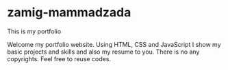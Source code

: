 # zamig-mammadzada
This is my portfolio

Welcome my portfolio website. Using HTML, CSS and JavaScript I show my basic projects and skills and also my resume to you. There is no any copyrights. Feel free to reuse codes.
